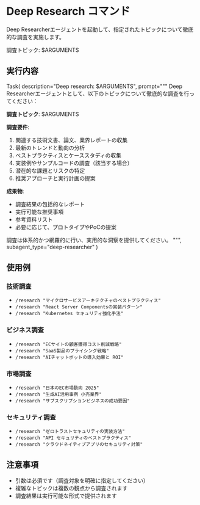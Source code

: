 # Deep Research コマンド

Deep Researcherエージェントを起動して、指定されたトピックについて徹底的な調査を実施します。

調査トピック: $ARGUMENTS

## 実行内容

Task(
  description="Deep research: $ARGUMENTS",
  prompt="""
Deep Researcherエージェントとして、以下のトピックについて徹底的な調査を行ってください：

**調査トピック**: $ARGUMENTS

**調査要件**:
1. 関連する技術文書、論文、業界レポートの収集
2. 最新のトレンドと動向の分析
3. ベストプラクティスとケーススタディの収集
4. 実装例やサンプルコードの調査（該当する場合）
5. 潜在的な課題とリスクの特定
6. 推奨アプローチと実行計画の提案

**成果物**:
- 調査結果の包括的なレポート
- 実行可能な推奨事項
- 参考資料リスト
- 必要に応じて、プロトタイプやPoCの提案

調査は体系的かつ網羅的に行い、実用的な洞察を提供してください。
""",
  subagent_type="deep-researcher"
)

## 使用例

### 技術調査
- `/research "マイクロサービスアーキテクチャのベストプラクティス"`
- `/research "React Server Componentsの実装パターン"`
- `/research "Kubernetes セキュリティ強化手法"`

### ビジネス調査
- `/research "ECサイトの顧客獲得コスト削減戦略"`
- `/research "SaaS製品のプライシング戦略"`
- `/research "AIチャットボットの導入効果と ROI"`

### 市場調査
- `/research "日本のEC市場動向 2025"`
- `/research "生成AI活用事例 小売業界"`
- `/research "サブスクリプションビジネスの成功要因"`

### セキュリティ調査
- `/research "ゼロトラストセキュリティの実装方法"`
- `/research "API セキュリティのベストプラクティス"`
- `/research "クラウドネイティブアプリのセキュリティ対策"`

## 注意事項
- 引数は必須です（調査対象を明確に指定してください）
- 複雑なトピックは複数の観点から調査されます
- 調査結果は実行可能な形式で提供されます